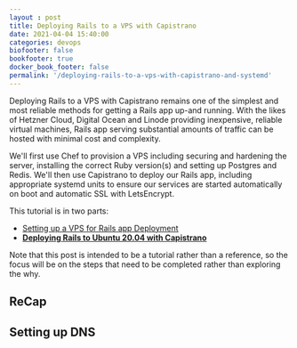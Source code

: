 ```yaml
---
layout : post
title: Deploying Rails to a VPS with Capistrano
date: 2021-04-04 15:40:00
categories: devops
biofooter: false
bookfooter: true
docker_book_footer: false
permalink: '/deploying-rails-to-a-vps-with-capistrano-and-systemd'
---
```


Deploying Rails to a VPS with Capistrano remains one of the simplest and most reliable methods for getting a Rails app up-and running. With the likes of Hetzner Cloud, Digital Ocean and Linode providing inexpensive, reliable virtual machines, Rails app serving substantial amounts of traffic can be hosted with minimal cost and complexity.

We'll first use Chef to provision a VPS including securing and hardening the server, installing the correct Ruby version(s) and setting up Postgres and Redis. We'll then use Capistrano to deploy our Rails app, including appropriate systemd units to ensure our services are started automatically on boot and automatic SSL with LetsEncrypt.

This tutorial is in two parts:

- [Setting up a VPS for Rails app Deployment](/setting-up-ubuntu-20-04-for-rails-app-deployment)
- **[Deploying Rails to Ubuntu 20.04 with Capistrano](/deploying-rails-to-a-vps-with-capistrano-and-systemd)**

<!--more-->

Note that this post is intended to be a tutorial rather than a reference, so the focus will be on the steps that need to be completed rather than exploring the why.

## ReCap

## Setting up DNS



